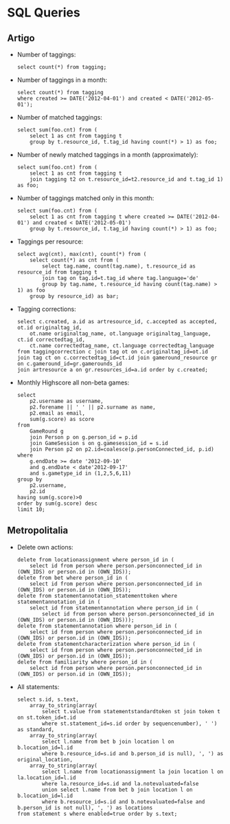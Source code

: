 # SQL Queries

## Artigo
*   Number of taggings:

        select count(*) from tagging;

*   Number of taggings in a month:

        select count(*) from tagging 
		where created >= DATE('2012-04-01') and created < DATE('2012-05-01');

*   Number of matched taggings:

        select sum(foo.cnt) from (
			select 1 as cnt from tagging t 
			group by t.resource_id, t.tag_id having count(*) > 1) as foo;

*   Number of newly matched taggings in a month (approximately):

        select sum(foo.cnt) from (
			select 1 as cnt from tagging t 
			join tagging t2 on t.resource_id=t2.resource_id and t.tag_id 1) as foo;

*   Number of taggings matched only in this month:

        select sum(foo.cnt) from (
			select 1 as cnt from tagging t where created >= DATE('2012-04-01') and created < DATE('2012-05-01') 
			group by t.resource_id, t.tag_id having count(*) > 1) as foo;

*   Taggings per resource:

        select avg(cnt), max(cnt), count(*) from (
			select count(*) as cnt from (
				select tag.name, count(tag.name), t.resource_id as resource_id from tagging t 
				join tag on tag.id=t.tag_id where tag.language='de' 
				group by tag.name, t.resource_id having count(tag.name) > 1) as foo 
			group by resource_id) as bar;

*   Tagging corrections:

        select c.created, a.id as artresource_id, c.accepted as accepted, ot.id originaltag_id, 
			ot.name originaltag_name, ot.language originaltag_language, ct.id correctedtag_id, 
			ct.name correctedtag_name, ct.language correctedtag_language 
		from taggingcorrection c join tag ot on c.originaltag_id=ot.id 
		join tag ct on c.correctedtag_id=ct.id join gameround_resource gr on c.gameround_id=gr.gamerounds_id 
		join artresource a on gr.resources_id=a.id order by c.created;

*   Monthly Highscore all non-beta games:

        select
            p2.username as username,
            p2.forename || ' ' || p2.surname as name,
            p2.email as email,
            sum(g.score) as score
        from
            GameRound g
            join Person p on g.person_id = p.id
            join GameSession s on g.gamesession_id = s.id
            join Person p2 on p2.id=coalesce(p.personConnected_id, p.id)
        where
            g.endDate >= date '2012-09-10'
            and g.endDate < date'2012-09-17'
            and s.gametype_id in (1,2,5,6,11)
        group by
            p2.username,
            p2.id
        having sum(g.score)>0
        order by sum(g.score) desc
        limit 10;
	

## Metropolitalia
*   Delete own actions:

        delete from locationassignment where person_id in (
			select id from person where person.personconnected_id in (OWN_IDS) or person.id in (OWN_IDS)); 
		delete from bet where person_id in (
			select id from person where person.personconnected_id in (OWN_IDS) or person.id in (OWN_IDS)); 
		delete from statementannotation_statementtoken where statementannotation_id in (
			select id from statementannotation where person_id in (
				select id from person where person.personconnected_id in (OWN_IDS) or person.id in (OWN_IDS)));
		delete from statementannotation where person_id in (
			select id from person where person.personconnected_id in (OWN_IDS) or person.id in (OWN_IDS)); 
		delete from statementcharacterization where person_id in (
			select id from person where person.personconnected_id in (OWN_IDS) or person.id in (OWN_IDS));
		delete from familiarity where person_id in (
			select id from person where person.personconnected_id in (OWN_IDS) or person.id in (OWN_IDS));

*   All statements:

        select s.id, s.text, 
			array_to_string(array(
				select t.value from statementstandardtoken st join token t on st.token_id=t.id 
				where st.statement_id=s.id order by sequencenumber), ' ') as standard, 
			array_to_string(array(
				select l.name from bet b join location l on b.location_id=l.id 
				where b.resource_id=s.id and b.person_id is null), ', ') as original_location, 
			array_to_string(array(
				select l.name from locationassignment la join location l on la.location_id=l.id 
				where la.resource_id=s.id and la.notevaluated=false 
				union select l.name from bet b join location l on b.location_id=l.id 
				where b.resource_id=s.id and b.notevaluated=false and b.person_id is not null), ', ') as locations 
		from statement s where enabled=true order by s.text;
